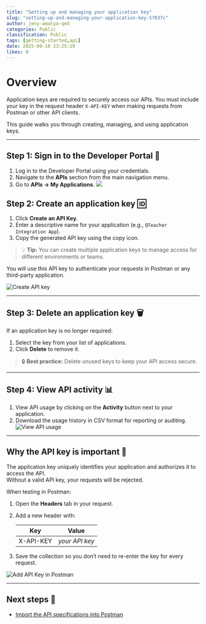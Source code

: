 ```yaml
---
title: "Setting up and managing your application key"
slug: "setting-up-and-managing-your-application-key-57837c"
author: jeny-amatya-qed
categories: Public
classification: Public
tags: [getting-started,api]
date: 2025-09-10 23:25:29 
likes: 0
---
```


# Overview 

Application keys are required to securely access our APIs. You must include your key in the request header `X-API-KEY` when making requests from Postman or other API clients.  

This guide walks you through creating, managing, and using application keys.  

---

## Step 1: Sign in to the Developer Portal  🔐

1. Log in to the Developer Portal using your credentials.  
2. Navigate to the **APIs** section from the main navigation menu.  
3. Go to **APIs → My Applications**. 
![](https://sadevportal3.blob.core.windows.net/root/post/1-api-key-page.png)

## Step 2: Create an application key  🆔

1. Click **Create an API Key**.  
2. Enter a descriptive name for your application (e.g., `QTeacher Integration App`).  
3. Copy the generated API key using the copy icon.  

> 💡 **Tip:** You can create multiple application keys to manage access for different environments or teams.  

You will use this API key to authenticate your requests in Postman or any third-party application.  

![Create API key](https://sadevportal3.blob.core.windows.net/root/post/2-api-key-create.png)

---

## Step 3: Delete an application key  🗑

If an application key is no longer required:  

1. Select the key from your list of applications.  
2. Click **Delete** to remove it.  

> 🔒 **Best practice:** Delete unused keys to keep your API access secure.  

---

## Step 4: View API activity 📊 

1. View API usage by clicking on the **Activity** button next to your application.  
2. Download the usage history in CSV format for reporting or auditing. 
![View API usage](https://sadevportal3.blob.core.windows.net/root/post/3-api-key-activity.png) 

---

## Why the API key is important 🚀

The application key uniquely identifies your application and authorizes it to access the API.  
Without a valid API key, your requests will be rejected.  

When testing in Postman:  

1. Open the **Headers** tab in your request.  
2. Add a new header with:  

   | Key        | Value             |
   |-----------|-----------------|
   | X-API-KEY | *your API key*  |  

3. Save the collection so you don’t need to re-enter the key for every request.  

![Add API Key in Postman](https://sadevportal3.blob.core.windows.net/root/post/4-import-add-api-key.png)  

---

## Next steps 🚀 

- [Import the API specifications into Postman](/public/importing-endpoints-via-openapi-download-d37897/)   

